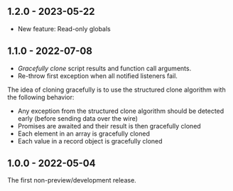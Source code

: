 ## 1.2.0 - 2023-05-22

- New feature: Read-only globals

## 1.1.0 - 2022-07-08

- *Gracefully clone* script results and function call arguments.
- Re-throw first exception when all notified listeners fail.

The idea of cloning gracefully is to use the structured clone algorithm with the following behavior:

- Any exception from the structured clone algorithm should be detected early (before sending data over the wire)
- Promises are awaited and their result is then gracefully cloned
- Each element in an array is gracefully cloned
- Each value in a record object is gracefully cloned

## 1.0.0 - 2022-05-04

The first non-preview/development release.
